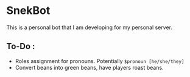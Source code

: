 # SnekBot
This is a personal bot that I am developing for my personal server.

## To-Do :
* Roles assignment for pronouns. Potentially `$pronoun [he/she/they]`
* Convert beans into green beans, have players roast beans.
